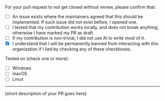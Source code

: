 For your pull request to not get closed without review, please confirm that:

- [ ] An issue exists where the maintainers agreed that this should be implemented.
      If such issue did not exist before, I opened one.
- [ ] I tested that my contribution works locally, and does not break anything,
      otherwise I have marked my PR as draft.
- [ ] If my contribution is non-trivial, I did not use AI to write most of it.
- [x] I understand that I will be permanently banned from interacting with this
      organization if I lied by checking any of these checkboxes.

Tested on (check one or more):
- [ ] Windows
- [ ] macOS
- [ ] Linux

---

[short description of your PR goes here]
